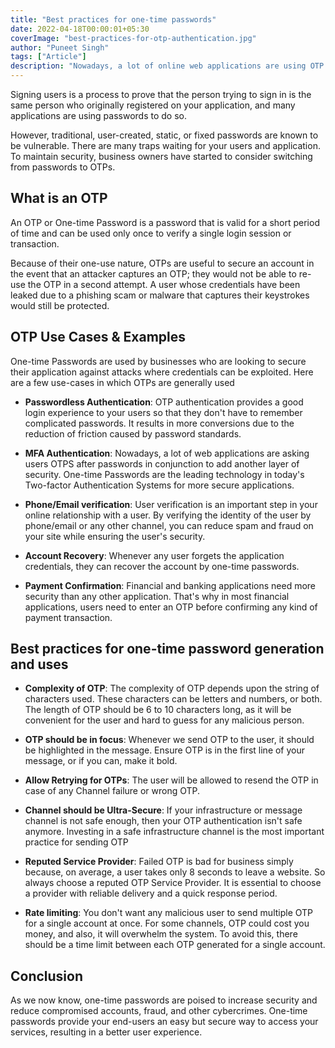 ```yaml
---
title: "Best practices for one-time passwords"
date: 2022-04-18T00:00:01+05:30
coverImage: "best-practices-for-otp-authentication.jpg"
author: "Puneet Singh"
tags: ["Article"]
description: "Nowadays, a lot of online web applications are using OTP (One-time passwords) instead of traditional passwords to upgrade the security standards. We have listed some best practices you can use while implementing OTPs in your application."
---
```



Signing users is a process to prove that the person trying to sign in is the same person who originally registered on your application, and many applications are using passwords to do so.

However, traditional, user-created, static, or fixed passwords are known to be vulnerable. There are many traps waiting for your users and application. To maintain security, business owners have started to consider switching from passwords to OTPs.

## What is an OTP

An OTP or One-time Password is a password that is valid for a short period of time and can be used only once to verify a single login session or transaction.

Because of their one-use nature, OTPs are useful to secure an account in the event that an attacker captures an OTP; they would not be able to re-use the OTP in a second attempt. A user whose credentials have been leaked due to a phishing scam or malware that captures their keystrokes would still be protected. 

## OTP Use Cases & Examples

One-time Passwords are used by businesses who are looking to secure their application against attacks where credentials can be exploited. Here are a few use-cases in which OTPs are generally used

- **Passwordless Authentication**: OTP authentication provides a good login experience to your users so that they don't have to remember complicated passwords. It results in more conversions due to the reduction of friction caused by password standards.

- **MFA Authentication**:  Nowadays, a lot of web applications are asking users OTPS after passwords in conjunction to add another layer of security. One-time Passwords are the leading technology in today's Two-factor Authentication Systems for more secure applications.

- **Phone/Email verification**: User verification is an important step in your online relationship with a user. By verifying the identity of the user by phone/email or any other channel, you can reduce spam and fraud on your site while ensuring the user's security.

- **Account Recovery**: Whenever any user forgets the application credentials, they can recover the account by one-time passwords.

- **Payment Confirmation**: Financial and banking applications need more security than any other application. That's why in most financial applications, users need to enter an OTP before confirming any kind of payment transaction. 


## Best practices for one-time password generation and uses

- **Complexity of OTP**: The complexity of OTP depends upon the string of characters used. These characters can be letters and numbers, or both. The length of OTP should be 6 to 10 characters long, as it will be convenient for the user and hard to guess for any malicious person.

- **OTP should be in focus**: Whenever we send OTP to the user, it should be highlighted in the message. Ensure OTP is in the first line of your message, or if you can, make it bold.

- **Allow Retrying for OTPs**: The user will be allowed to resend the OTP in case of any Channel failure or wrong OTP.

- **Channel should be Ultra-Secure**: If your infrastructure or message channel is not safe enough, then your OTP authentication isn't safe anymore. Investing in a safe infrastructure channel is the most important practice for sending OTP

- **Reputed Service Provider**: Failed OTP is bad for business simply because, on average, a user takes only 8 seconds to leave a website. So always choose a reputed OTP Service Provider. It is essential to choose a provider with reliable delivery and a quick response period.

- **Rate limiting**: You don't want any malicious user to send multiple OTP for a single account at once. For some channels, OTP could cost you money, and also, it will overwhelm the system. To avoid this, there should be a time limit between each OTP generated for a single account.


## Conclusion

As we now know, one-time passwords are poised to increase security and reduce compromised accounts, fraud, and other cybercrimes. One-time passwords provide your end-users an easy but secure way to access your services, resulting in a better user experience.